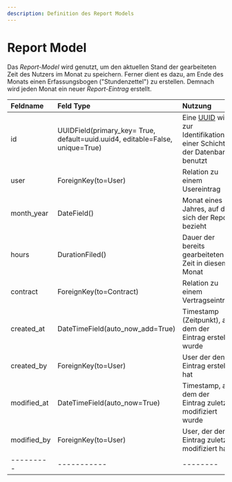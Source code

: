 ```yaml
---
description: Definition des Report Models
---
```


# Report Model

Das _Report-Model_ wird genutzt, um den aktuellen Stand der gearbeiteten Zeit des Nutzers im Monat zu speichern. Ferner dient es dazu, am Ende des Monats einen Erfassungsbogen \("Stundenzettel"\) zu erstellen. Demnach wird jeden Monat ein neuer _Report-Eintrag_ erstellt.

| Feldname | Feld Type | Nutzung |
| :--- | :--- | :--- |
| id | UUIDField\(primary\_key= True, default=uuid.uuid4, editable=False, unique=True\) | Eine [UUID](https://de.wikipedia.org/wiki/Universally_Unique_Identifier) wird zur Identifikation einer Schicht in der Datenbank benutzt |
| user | ForeignKey\(to=User\) | Relation zu einem Usereintrag |
| month\_year | DateField\(\) | Monat eines Jahres, auf den sich der Report bezieht |
| hours | DurationFiled\(\) | Dauer der bereits gearbeiteten Zeit in diesem Monat |
| contract | ForeignKey\(to=Contract\) | Relation zu einem Vertragseintrag |
| created\_at | DateTimeField\(auto\_now\_add=True\) | Timestamp \(Zeitpunkt\), an dem der Eintrag erstellt wurde |
| created\_by | ForeignKey\(to=User\) | User der den Eintrag erstellt hat |
| modified\_at | DateTimeField\(auto\_now=True\) | Timestamp, an dem der Eintrag zuletzt modifiziert wurde |
| modified\_by | ForeignKey\(to=User\) | User, der den Eintrag zuletzt modifiziert hat |
| --------- | ----------- | -------- |

